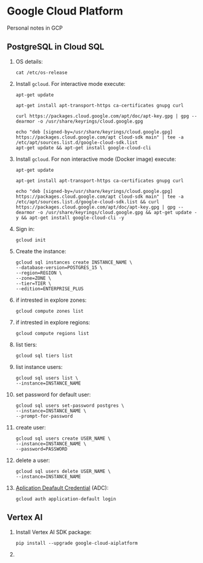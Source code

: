 # Google Cloud Platform

Personal notes in GCP

## PostgreSQL in Cloud SQL

1. OS details:

    ```cat /etc/os-release```

2. Install `gcloud`. For interactive mode execute:

    ```
    apt-get update
    
    apt-get install apt-transport-https ca-certificates gnupg curl
    
    curl https://packages.cloud.google.com/apt/doc/apt-key.gpg | gpg --dearmor -o /usr/share/keyrings/cloud.google.gpg
    
    echo "deb [signed-by=/usr/share/keyrings/cloud.google.gpg] https://packages.cloud.google.com/apt cloud-sdk main" | tee -a /etc/apt/sources.list.d/google-cloud-sdk.list
    apt-get update && apt-get install google-cloud-cli
    ```

3. Install `gcloud`. For non interactive mode (Docker image) execute:

    ```
    apt-get update
    
    apt-get install apt-transport-https ca-certificates gnupg curl

    echo "deb [signed-by=/usr/share/keyrings/cloud.google.gpg] https://packages.cloud.google.com/apt cloud-sdk main" | tee -a /etc/apt/sources.list.d/google-cloud-sdk.list && curl https://packages.cloud.google.com/apt/doc/apt-key.gpg | gpg --dearmor -o /usr/share/keyrings/cloud.google.gpg && apt-get update -y && apt-get install google-cloud-cli -y
    ```

4. Sign in:

    ```
    gcloud init
    ```

5. Create the instance:

    ```
    gcloud sql instances create INSTANCE_NAME \
    --database-version=POSTGRES_15 \
    --region=REGION \
    --zone=ZONE \
    --tier=TIER \
    --edition=ENTERPRISE_PLUS
    ```

6. if intrested in explore zones:

    ```
    gcloud compute zones list
    ```

7. if intrested in explore regions:

    ```
    gcloud compute regions list
    ```

8. list tiers:

    ```
    gcloud sql tiers list
    ```

<!-- gcloud sql instances create pgvec \
--database-version=POSTGRES_15 \
--region=us-east1 \
--tier=db-f1-micro -->

9. list instance users:

    ```
    gcloud sql users list \
    --instance=INSTANCE_NAME
    ```

10. set password for default user:

    ```
    gcloud sql users set-password postgres \
    --instance=INSTANCE_NAME \
    --prompt-for-password
    ```

11. create user:
    ```
    gcloud sql users create USER_NAME \
    --instance=INSTANCE_NAME \
    --password=PASSWORD
    ```

12. delete a user:
    ```
    gcloud sql users delete USER_NAME \
    --instance=INSTANCE_NAME
    ```

13. [Aplication Deafault Credential](https://cloud.google.com/docs/authentication/provide-credentials-adc#how-to) (ADC):
    ```
    gcloud auth application-default login
    ```

## Vertex AI

1.  Install Vertex AI SDK package:

    ```
    pip install --upgrade google-cloud-aiplatform
    ```

2. 